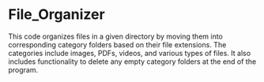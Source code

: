 # File_Organizer
 This code organizes files in a given directory by moving them into corresponding category folders based on their file extensions. The categories include images, PDFs, videos, and various types of files. It also includes functionality to delete any empty category folders at the end of the program.
